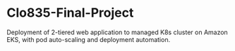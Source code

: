 # Clo835-Final-Project
Deployment of 2-tiered web application to managed K8s cluster on Amazon EKS, with pod auto-scaling and deployment automation.
